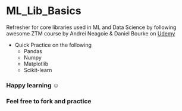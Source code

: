# ML_Lib_Basics
Refresher for core libraries used in ML and Data Science by following awesome ZTM course by Andrei Neagoie & Daniel Bourke on [Udemy](https://www.udemy.com/course/complete-machine-learning-and-data-science-zero-to-mastery/)

* Quick Practice on the following
    * Pandas
    * Numpy
    * Matplotlib
    * Scikit-learn
### Happy learning :relaxed: 
### Feel free to fork and practice
